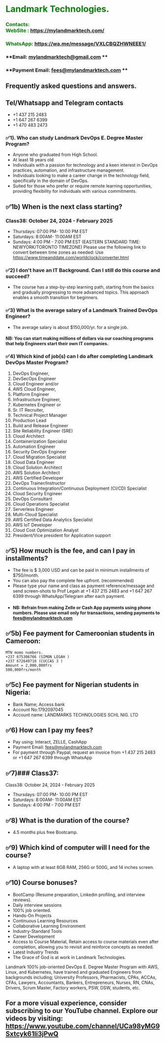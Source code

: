 #  **<span style="color:green">Landmark Technologies.</span>**
### **<span style="color:green">Contacts:  <br> WebSite : <https://mylandmarktech.com/></span>**
### **<span style="color:green">WhatsApp: <https://wa.me/message/VXLCBQZHWNEEE1/></span>**
### **Email: mylandmarktech@gmail.com **
### **Payment Email: fees@mylandmarktech.com **
## Frequently asked questions and answers.
## Tel/Whatsapp and Telegram contacts
+ +1 437 215 2483
+ +1 647 267 6399  
+ +1 470 483 2473  

### ✅1). Who can study Landmark DevOps E. Degree Master Program?
+ Anyone who graduated from High School.
+ At least 18 years old
+ Individuals with a passion for technology and a keen interest in DevOps practices, automation, and infrastructure management.
+ Individuals looking to make a career change in the technology field, specifically in the domain of DevOps.
+ Suited for those who prefer or require remote learning opportunities, providing flexibility for individuals with various commitments.
  

## ✅1b)	When is the next class starting?  
###  Class38: October 24, 2024 - February 2025
+ Thursdays: 07:00 PM- 10:00 PM EST
+ Saturdays: 8:00AM- 11:00AM EST
+ Sundays: 4:00 PM - 7:00 PM EST
(EASTERN STANDARD TIME: NEWYORK/TORONTO TIMEZONE)
Please use the following link to convert between time zones as needed:  Use https://www.timeanddate.com/worldclock/converter.html 
    
### ✅2)	I don't have an IT Background. Can I still do this course and succeed? 
+ The course has a step-by-step learning path, starting from the basics and gradually progressing to more advanced topics. This approach enables a smooth transition for beginners.

### ✅3)	What is the average salary of a Landmark Trained DevOps Engineer? 
+ The average salary is about $150,000/yr. for a single job.

#### NB: You can start making millions of dollars via our coaching programs that help Engineers start their own IT companies.

### ✅4)	Which kind of job(s) can I do after completing Landmark DevOps Master Program?

 1. DevOps Engineer,
 2. DevSecOps Engineer
 3. Cloud Engineer and/or 
 4. AWS Cloud Engineer,
 4. Platform Engineer 
 5. Infrastructure Engineer,
 6. Kubernetes Engineer or 
 7. Sr. IT Recruiter,
 8. Technical Project Manager
 9.  Production Lead
 10. Build and Release Engineer
 11. Site Reliability Engineer (SRE)
 12. Cloud Architect
 13. Containerization Specialist
 14. Automation Engineer
 15. Security DevOps Engineer
 16. Cloud Migration Specialist
 17. Cloud Data Engineer
 18. Cloud Solution Architect
 19. AWS Solution Architect
 20. AWS Certified Developer
 21. DevOps Trainer/Instructor
 22. Continuous Integration/Continuous Deployment (CI/CD) Specialist
 23. Cloud Security Engineer
 24. DevOps Consultant
 25. Cloud Operations Specialist
 26. Serverless Engineer
 27. Multi-Cloud Specialist
 28. AWS Certified Data Analytics Specialist
 29. AWS IoT Developer
 30. Cloud Cost Optimization Analyst
 31. President/Vice president for Application support
 
 ## ✅5)	How much is the fee, and can I pay in installments?
+ The fee is $ 3,000 USD and can be paid in minimum installments of $750/month.
+ You can also pay the complete fee upfront. (recommended)
+ Please type your name and class as payment reference/message and send screen-shots to Prof Legah at +1 437 215 2483 and +1 647 267 6399  through WhatsApp/Telegram after each payment.
+ #### NB: Refrain from making Zelle or Cash App payments using phone numbers. Please use email only for transactions, sending payments to fees@mylandmarktech.com

## ✅5b) Fee payment for Cameroonian students in Cameroon:
    MTN momo numbers. 
    +237 675306766 (SIMON LEGAH )
    +237 672649710 (CUCCAS 3 )
    Amount = 2,000,000frs
    500,000frs/month
    
## ✅5c) Fee payment for Nigerian students in Nigeria:
  + Bank Name; Access bank 
  + Account No:1792097045
  + Account name: LANDMARKS TECHNOLOGIES SCHL NIG. LTD
   
## ✅6)	How can I pay my fees?
+ Pay using: Interact, ZELLE, CashApp 
+ Payment Email: fees@mylandmarktech.com   
+ For payment through Paypal, request an invoice from +1 437 215 2483 or +1 647 267 6399  through WhatsApp
  
## ✅7)### Class37: 
Class38: October 24, 2024 - February 2025
+ Thursdays: 07:00 PM- 10:00 PM EST
+ Saturdays: 8:00AM- 11:00AM EST
+ Sundays: 4:00 PM - 7:00 PM EST
  
## ✅8)	What is the duration of the course?  
+ 4.5 months plus free Bootcamp.

## ✅9)	Which kind of computer will I need for the course?
+ A laptop with at least 8GB RAM, 256G or 500G, and 14 inches screen.

## ✅10) Course bonuses?
+ BootCamp (Resume preparation, Linkedin profiling, and interview reviews).
+ Daily interview sessions
+ 100% job oriented.
+ Hands-On Projects
+ Continuous Learning Resources
+ Collaborative Learning Environment
+ Industry-Standard Tools
+ Career Development
+ Access to Course Material, Retain access to course materials even after completion, allowing you to revisit and reinforce concepts as needed.
+ Latest Industry Trends
+ The Grace of God is at work in Landmark Technologies.
  
Landmark 100% job-oriented DevOps E. Degree Master Program with AWS, Linux, and Kubernetes, have trained and graduated Engineers from backgrounds including; University Professors,  Pharmacists, CPAs, ACCAs, CFAs, Lawyers, Accountants, Bankers, Entrepreneurs, Nurses, RN, CNAs, Drivers, Scrum Master, Factory workers, PSW, DSW, students, etc.

## For a more visual experience, consider subscribing to our YouTube channel. Explore our videos by visiting: https://www.youtube.com/channel/UCa98yMG9Sxtcyk61li3jPwQ
